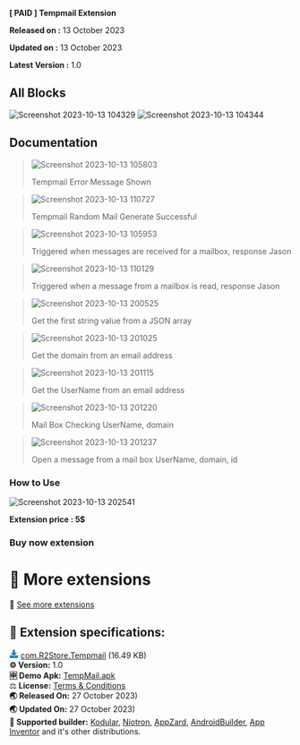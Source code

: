 **[ PAID ] Tempmail Extension** 

**Released on :** 13 October 2023

**Updated on :** 13 October 2023

**Latest Version :** 1.0

## All Blocks

![Screenshot 2023-10-13 104329](https://github.com/R2Storeapp/Tempmail/assets/147613731/8d63586a-4322-4740-a59e-351942ea49b9)
![Screenshot 2023-10-13 104344](https://github.com/R2Storeapp/Tempmail/assets/147613731/ffe33be4-f98d-48f6-bd1f-db79a1d37b89)

## Documentation


> ![Screenshot 2023-10-13 105803](https://github.com/R2Storeapp/Tempmail/assets/147613731/a1027894-1c0d-4f26-b805-f1705b471f99)
> 
> Tempmail Error Message Shown

>![Screenshot 2023-10-13 110727](https://github.com/R2Storeapp/Tempmail/assets/147613731/14b417b3-ac2c-43fc-963b-cf3a438be17c)
> 
> Tempmail Random Mail Generate Successful


> ![Screenshot 2023-10-13 105953](https://github.com/R2Storeapp/Tempmail/assets/147613731/9c9909fb-394c-49d9-a0cb-9a54558a0dd9)
> 
> Triggered when messages are received for a mailbox,  response  Jason

> ![Screenshot 2023-10-13 110129](https://github.com/R2Storeapp/Tempmail/assets/147613731/67055745-be45-4102-a2f6-b66d93e2d1ac)
> 
> Triggered when a message from a mailbox is read,  response  Jason


> ![Screenshot 2023-10-13 200525](https://github.com/R2Storeapp/Tempmail/assets/147613731/9129227b-b348-40b1-b61b-9e937afa4624)
> 
> Get the first string value from a JSON array
> 

> ![Screenshot 2023-10-13 201025](https://github.com/R2Storeapp/Tempmail/assets/147613731/ad5bdd5b-f27c-4cec-981e-29fe1b17acca)
> 
> Get the domain from an email address
> 

> ![Screenshot 2023-10-13 201115](https://github.com/R2Storeapp/Tempmail/assets/147613731/041df6ef-460c-4d8c-a2d8-39b3c17b458a)
> 
> Get the UserName from an email address
> 

> ![Screenshot 2023-10-13 201220](https://github.com/R2Storeapp/Tempmail/assets/147613731/cba1a859-1190-469e-96cd-6e769a0825e3)
> 
> Mail Box Checking UserName, domain


> ![Screenshot 2023-10-13 201237](https://github.com/R2Storeapp/Tempmail/assets/147613731/0d7b9809-6546-4a29-96c4-05a840647011)
> 
> Open a message from a mail box UserName, domain, id

### How to Use

![Screenshot 2023-10-13 202541](https://github.com/R2Storeapp/Tempmail/assets/147613731/0b372458-2477-4cc2-9d72-7d085f05fe9f)


**Extension price : 5$**


### Buy now extension


# 🧩 More extensions
🔗 <a href="http://r2store.000.pe/">See more extensions</a>

## 📝 Extension specifications:
<img src="https://github.com/jewelshkjony/AdmobAds/raw/main/imagaes/download.png"/> <a href="http://r2store.000.pe/">com.R2Store.Tempmail</a> (16.49 KB) \
<b>⚙️ Version:</b> 1.0\
<b>🈸 Demo Apk:</b> <a href="https://cdn.discordapp.com/attachments/1161595389640704070/1162397874886283364/Tempmail.apk?ex=654e3f61&is=653bca61&hm=d711b07f61efce71facc1889a9343ac43f8a74cd000bea7b4dbee5c0eb87f515&">TempMail.apk</a> \
⚖️ <b>License:</b> <a href="https://github.com/jewelshkjony/Extensions/blob/main/LICENSE.md#terms-and-conditions-for-the-extension" target="_blank">Terms & Conditions</a> \
<b>🌏 Released On:</b> 27 October 2023)\
<b>🌏 Updated On:</b> 27 October 2023)\
<b>🤝 Supported builder:</b> <a href="https://www.kodular.io/">Kodular</a>, <a href="https://niotron.com/">Niotron</a>, <a href="https://appzard.com/">AppZard</a>, <a href="https://androidbuilder.in/">AndroidBuilder</a>, <a href="http://ai2.appinventor.mit.edu/">App Inventor</a> and it's other distributions.
